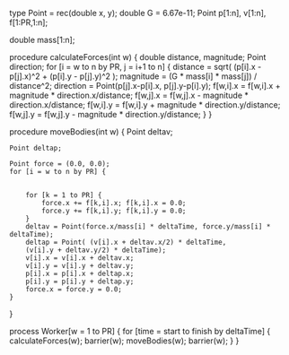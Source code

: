 type Point = rec(double x, y); double G = 6.67e-11;
Point p[1:n], v[1:n], f[1:PR,1:n]; 

double mass[1:n];   

procedure calculateForces(int w) {
    double distance, magnitude;
    Point direction;
    for [i = w to n by PR, j = i+1 to n] {
        distance = sqrt( (p[i].x - p[j].x)^2 +
        (p[i].y - p[j].y)^2 );
        magnitude = (G * mass[i] * mass[j]) / distance^2;
        direction = Point(p[j].x-p[i].x, p[j].y-p[i].y);
        f[w,i].x = f[w,i].x + magnitude * direction.x/distance;
        f[w,j].x = f[w,j].x - magnitude * direction.x/distance;
        f[w,i].y = f[w,i].y + magnitude * direction.y/distance;
        f[w,j].y = f[w,j].y - magnitude * direction.y/distance;
    } 
}

procedure moveBodies(int w) {
    Point deltav; 

    Point deltap; 

    Point force = (0.0, 0.0);
    for [i = w to n by PR] {


        for [k = 1 to PR] {
            force.x += f[k,i].x; f[k,i].x = 0.0;
            force.y += f[k,i].y; f[k,i].y = 0.0;
        }
        deltav = Point(force.x/mass[i] * deltaTime, force.y/mass[i] * deltaTime);
        deltap = Point( (v[i].x + deltav.x/2) * deltaTime,
        (v[i].y + deltav.y/2) * deltaTime);
        v[i].x = v[i].x + deltav.x;
        v[i].y = v[i].y + deltav.y;
        p[i].x = p[i].x + deltap.x;
        p[i].y = p[i].y + deltap.y;
        force.x = force.y = 0.0;
    } 
}

process Worker[w = 1 to PR] {
    for [time = start to finish by deltaTime] {
        calculateForces(w);
        barrier(w);
        moveBodies(w);
        barrier(w);
    } 
}